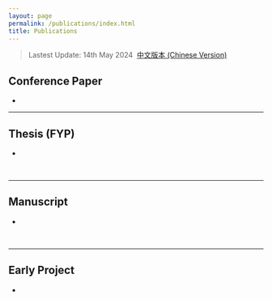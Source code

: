 ```yaml
---
layout: page
permalink: /publications/index.html
title: Publications
---
```


> Lastest Update: 14th May 2024&nbsp;  [中文版本 (Chinese Version)](https://caihanlin.com/file/publications-zh/)

## Conference Paper

- 


---

## Thesis (FYP)

- 

  <br>


---

## Manuscript

- 

  <br>


---

## Early Project

- 

  <br>
